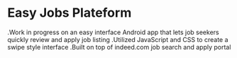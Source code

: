 # Easy Jobs Plateform

   .Work in progress on an easy interface Android app that lets job seekers quickly review and apply job listing
   .Utilized JavaScript and CSS to create a swipe style interface
   .Built on top of indeed.com job search and apply portal
